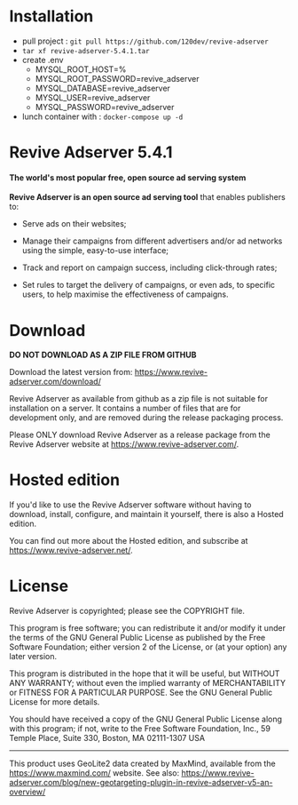 # Installation

- pull project : ``git pull https://github.com/120dev/revive-adserver``
- ``tar xf revive-adserver-5.4.1.tar``
- create .env
  - MYSQL_ROOT_HOST=%
  - MYSQL_ROOT_PASSWORD=revive_adserver
  - MYSQL_DATABASE=revive_adserver
  - MYSQL_USER=revive_adserver
  - MYSQL_PASSWORD=revive_adserver
- lunch container with : ``docker-compose up -d``

# Revive Adserver 5.4.1
#### The world's most popular free, open source ad serving system

**Revive Adserver is an open source ad serving tool** that enables publishers to:

* Serve ads on their websites;

* Manage their campaigns from different advertisers and/or ad networks using the simple, easy-to-use interface;

* Track and report on campaign success, including click-through rates;

* Set rules to target the delivery of campaigns, or even ads, to specific users, to help maximise the effectiveness of campaigns.



# Download

**DO NOT DOWNLOAD AS A ZIP FILE FROM GITHUB**

Download the latest version from: https://www.revive-adserver.com/download/

Revive Adserver as available from github as a zip file is not suitable for installation on a server. It contains a number of files that are for development only, and are removed during the release packaging process.

Please ONLY download Revive Adserver as a release package from the Revive Adserver website at https://www.revive-adserver.com/.



# Hosted edition

If you'd like to use the Revive Adserver software without having to download, install, configure, and maintain it yourself, there is also a Hosted edition.

You can find out more about the Hosted edition, and subscribe at https://www.revive-adserver.net/.



# License

Revive Adserver is copyrighted; please see the COPYRIGHT file.

This program is free software; you can redistribute it and/or modify
it under the terms of the GNU General Public License as published by
the Free Software Foundation; either version 2 of the License, or
(at your option) any later version.

This program is distributed in the hope that it will be useful,
but WITHOUT ANY WARRANTY; without even the implied warranty of
MERCHANTABILITY or FITNESS FOR A PARTICULAR PURPOSE.  See the
GNU General Public License for more details.

You should have received a copy of the GNU General Public License
along with this program; if not, write to the Free Software
Foundation, Inc., 59 Temple Place, Suite 330, Boston, MA  02111-1307  USA

------------------------------------------------------------------------

This product uses GeoLite2 data created by MaxMind, available from the
https://www.maxmind.com/ website. See also:
https://www.revive-adserver.com/blog/new-geotargeting-plugin-in-revive-adserver-v5-an-overview/